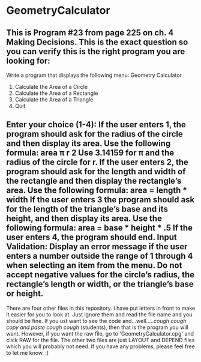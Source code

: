 # GeometryCalculator
This is Program #23 from page 225 on ch. 4 Making Decisions.
This is the exact question so you can verify this is the right program you are looking for:
--

Write a program that displays the following menu:
Geometry Calculator
1. Calculate the Area of a Circle
2. Calculate the Area of a Rectangle
3. Calculate the Area of a Triangle
4. Quit

Enter your choice (1-4):
If the user enters 1, the program should ask for the radius of the circle and then display
its area. Use the following formula:
area  π r
2
Use 3.14159 for π and the radius of the circle for r. If the user enters 2, the program
should ask for the length and width of the rectangle and then display the rectangle’s
area. Use the following formula:
area = length * width
If the user enters 3 the program should ask for the length of the triangle’s base and its
height, and then display its area. Use the following formula:
area = base * height * .5
If the user enters 4, the program should end.
Input Validation: Display an error message if the user enters a number outside the range
of 1 through 4 when selecting an item from the menu. Do not accept negative values
for the circle’s radius, the rectangle’s length or width, or the triangle’s base or height.
--

There are four other files in this repository. I have put letters in front to make it easier
for you to look at. Just ignore them and read the file name and you should be fine. If you 
ust want to see the code and...well.....*cough cough copy and paste cough cough* (students), 
then that is the program you will want. However, if you want the raw file, go to 
'GeometryCalculator.cpg' and click RAW for the file. The other two files are just LAYOUT and
DEPEND files which you will probably not need. If you have any problems, please feel free to 
let me know. :)
